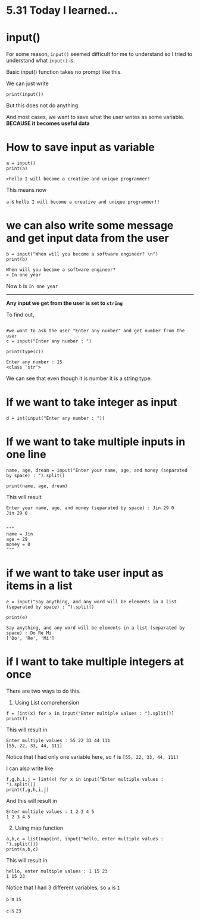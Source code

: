# 5.31 Today I learned...

# input()

For some reason, ```input()``` seemed difficult for me to understand so I tried to understand what ```input()``` is.

Basic input() function takes no prompt like this.

We can just write

```
print(input())
```

But this does not do anything.


And most cases, we want to save what the user writes as some variable.
**BECAUSE it becomes useful data**


# How to save input as variable
```
a = input() 
print(a)

>hello I will become a creative and unique programmer!
```

This means now 

```a``` is ```hello I will become a creative and unique programmer!!```

# we can also write some message and get input data from the user

```
b = input("When will you become a software engineer? \n")
print(b)
```

```
When will you become a software engineer? 
> In one year
```

Now ```b``` is ```In one year```

---
**Any input we get from the user is set to ```string```**

To find out,
```

#we want to ask the user "Enter any number" and get number from the user
c = input("Enter any number : ")

print(type(c))
```

```
Enter any number : 15
<class 'str'>
```

We can see that even though it is number it is a string type.

# If we want to take integer as input
```
d = int(input("Enter any number : "))
```

# If we want to take multiple inputs in one line
```
name, age, dream = input("Enter your name, age, and money (separated by space) : ").split()

print(name, age, dream)
```
This will result
```
Enter your name, age, and money (separated by space) : Jin 29 0
Jin 29 0


"""
name = Jin
age = 29
money = 0
"""

```

# if we want to take user input as items in a list
```
e = input("Say anything, and any word will be elements in a list (separated by space) : ").split()

print(e)
```
```
Say anything, and any word will be elements in a list (separated by space) : Do Re Mi
['Do', 'Re', 'Mi']
```

# if I want to take multiple integers at once
There are two ways to do this.


1. Using List comprehension

```
f = [int(x) for x in input("Enter multiple values : ").split()]
print(f)
```

This will result in

```
Enter multiple values : 55 22 33 44 111
[55, 22, 33, 44, 111]
```

Notice that I had only one variable here, so ```f``` is ```[55, 22, 33, 44, 111]```

I can also write like

```
f,g,h,i,j = [int(x) for x in input("Enter multiple values : ").split()]
print(f,g,h,i,j)
```

And this will result in

```
Enter multiple values : 1 2 3 4 5
1 2 3 4 5
```

2. Using map function
```
a,b,c = list(map(int, input("hello, enter multiple values : ").split()))
print(a,b,c)
```
This will result in 
```
hello, enter multiple values : 1 15 23
1 15 23
```

Notice that I had 3 different variables, so 
```a``` is ```1```

```b``` is ```15```

```c``` is ```23```
